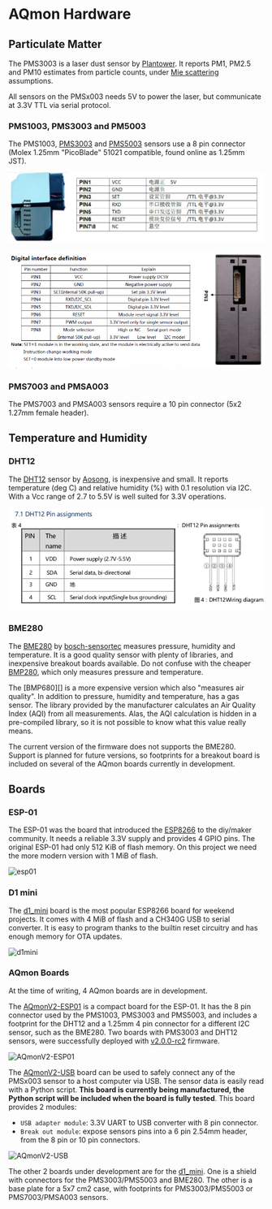 # AQmon Hardware

## Particulate Matter

The PMS3003 is a laser dust sensor by [Plantower][].
It reports PM1, PM2.5 and PM10 estimates from particle counts, under [Mie scattering][Mie] assumptions.

All sensors on the PMSx003 needs 5V to power the laser,
but communicate at 3.3V TTL via serial protocol.

[Plantower]: http://www.plantower.com
[Mie]: https://en.wikipedia.org/wiki/Mie_scattering#Atmospheric_science
[PMS3003]: ../Documents/PMS3003_LOGOELE.pdf
[PMS5003]: ../Documents/PMS5003_LOGOELE.pdf

### PMS1003, PMS3003 and PM5003

The PMS1003, [PMS3003][] and [PMS5003][] sensors use a 8 pin connector (Molex 1.25mm "PicoBlade" 51021 compatible, found online as 1.25mm JST).

![pms3003](../Documents/pms3003_pinout.png)

![pms5003](../Documents/pms5003_pinout.png)

### PMS7003 and PMSA003

The PMS7003 and PMSA003 sensors require a 10 pin connector (5x2 1.27mm female header).

## Temperature and Humidity

### DHT12

The [DHT12] sensor by [Aosong][], is inexpensive and small.
It reports temperature (deg C) and relative humidity (%) with 0.1 resolution
via I2C. With a Vcc range of 2.7 to 5.5V is well suited for 3.3V operations.

[Aosong]: http://aosong.com
[DHT12]: ../Documents/DHT12_Aosong.pdf

![dht12](../Documents/dht12_pinout.png)

### BME280

The [BME280][] by [bosch-sensortec][] measures pressure, humidity and temperature.
It is a good quality sensor with plenty of libraries, and inexpensive breakout boards available.
Do not confuse with the cheaper [BMP280][], which only measures pressure and temperature.

The [BMP680][] is a more expensive version which also "measures air quality".
In addition to pressure, humidity and temperature, has a gas sensor.
The library provided by the manufacturer calculates an Air Quality Index (AQI) from all measurements.
Alas, the AQI calculation is hidden in a pre-compiled library,
so it is not possible to know what this value really means.

[bosch-sensortec]: https://www.bosch-sensortec.com
[BME280]: https://www.bosch-sensortec.com/bst/products/all_products/bme280
[BMP280]: https://www.bosch-sensortec.com/bst/products/all_products/bmp280
[BME680]: https://www.bosch-sensortec.com/bst/products/all_products/bme680

The current version of the firmware does not supports the BME280.
Support is planned for future versions, so footprints for a breakout board
is included on several of the AQmon boards currently in development.

## Boards

### ESP-01

The ESP-01 was the board that introduced the [ESP8266][] to the diy/maker community.
It needs a reliable 3.3V supply and provides 4 GPIO pins.
The original ESP-01 had only 512 KiB of flash memory.
On this project we need the more modern version with 1 MiB of flash.

![esp01](https://upload.wikimedia.org/wikipedia/commons/thumb/0/08/ESP8266_01_PinOut.png/530px-ESP8266_01_PinOut.png)

[ESP8266]: https://en.wikipedia.org/wiki/ESP8266

### D1 mini

The [d1_mini][] board is the most popular ESP8266 board for weekend projects.
It comes with 4 MiB of flash and a CH340G USB to serial converter.
It is easy to program thanks to the builtin reset circuitry
and has enough memory for OTA updates.

![d1mini](https://wiki.wemos.cc/_media/products:d1:d1_mini_v3.1.0_1_16x9.jpg)

[d1_mini]: https://wiki.wemos.cc/products:d1:d1_mini

### AQmon Boards

At the time of writing, 4 AQmon boards are in development.

The [AQmonV2-ESP01][] is a compact board for the ESP-01.
It has the 8 pin connector used by the PMS1003, PMS3003 and PMS5003,
and includes a footprint for the DHT12 and a 1.25mm 4 pin connector
for a different I2C sensor, such as the BME280.
Two boards with PMS3003 and DHT12 sensors, were successfully deployed with [v2.0.0-rc2][] firmware.

[v2.0.0-rc2]: https://github.com/avaldebe/AQmon/releases/tag/v2.0.0-rc2
![AQmonV2-ESP01](https://image.easyeda.com/histories/c21576176590435a99e9380fa947cace.png)

The [AQmonV2-USB][] board can be used to safely connect any of the PMSx003 sensor to a host computer via USB. The sensor data is easily read with a Python script. **This board is currently being manufactured, the Python script will be included when the board is fully tested**. 
This board provides 2 modules:

- ``USB adapter module``: 3.3V UART to USB converter   with 8 pin connector.
- ``Break out module``: expose sensors pins into a 6 pin 2.54mm header,
  from the 8 pin or 10 pin connectors.

![AQmonV2-USB](https://image.easyeda.com/histories/c797fba5a1014eb09fe158300eec9ac9.png)

The other 2 boards under development are for the [d1_mini][].
One is a shield with connectors for the PMS3003/PMS5003 and BME280.
The other is a base plate for a 5x7 cm2 case, with footprints for
PMS3003/PMS5003 or PMS7003/PMSA003 sensors.

[AQmonV2-ESP01]: https://easyeda.com/avaldebe/AQmonV2-ESP01
[AQmonV2-USB]:   https://easyeda.com/avaldebe/aqmonv2-usb
[AQmonV2-D1mini]:https://easyeda.com/avaldebe/aqmonv2-d1mini
[AQmonV2-base]:  https://easyeda.com/avaldebe/aqmonv2
